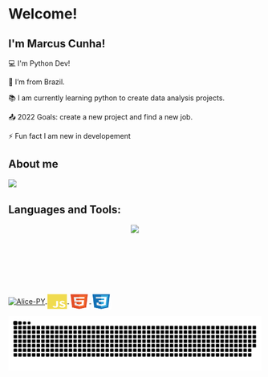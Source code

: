 # Welcome!

 

## I'm Marcus Cunha!

 

:computer: I'm Python Dev!

:house_with_garden: I’m from Brazil.

:books: I am currently learning python to create data analysis projects.

:outbox_tray: 2022 Goals: create a new project and find a new job.

⚡ Fun fact I am new in developement

## About me

 <div>
<a href="https://www.linkedin.com/in/marcus-cunha-18762718a/"><img src="https://img.shields.io/badge/-LinkedIn-%230077B5?style=for-the-badge&logo=linkedin&logoColor=white" target="_blank"></a> 


## Languages  and Tools:

 <div align="center" style="display-flex">
 
  <img src="https://github-readme-streak-stats.herokuapp.com/?user=AliceCullen-html&theme=dark&date_format=M%20j%5B%2C%20Y%5D"/>
  
</div>

<br></br>
<div align="center" style="display-flex; padding: 20px;">
 <a href="https://github.com/AliceCullen-html>
 
 <img height="180em" src="https://github-readme-stats.vercel.app/api?username=AliceCullen-html&show_icons=true&theme=dark&include_all_commits=true&count_private=false"/>
 
  
</div>


<div style="display: inline_block"><br>
   <a href="https://github.com/AliceCullen-html">
     <img align="center" alt="Alice-PY" height="30" width="90" src="https://img.shields.io/badge/Python-FFD43B?style=for-the-badge&logo=python&logoColor=blue">
 <img align="center" alt="Alice-Js" height="30" width="40" src="https://raw.githubusercontent.com/devicons/devicon/master/icons/javascript/javascript-plain.svg">
 <img align="center" alt="Alice-HTML" height="30" width="40" src="https://raw.githubusercontent.com/devicons/devicon/master/icons/html5/html5-original.svg">
  <img align="center" alt="Alice-CSS" height="30" width="40" src="https://raw.githubusercontent.com/devicons/devicon/master/icons/css3/css3-original.svg">


  
</div>

  ![Snake animation](https://github.com/AliceCullen-html/AliceCullen-html/blob/output/github-contribution-grid-snake.svg)
 









